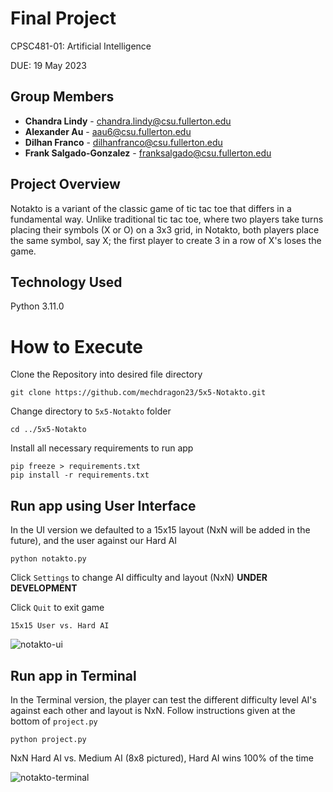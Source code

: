# Final Project
CPSC481-01: Artificial Intelligence

DUE: 19 May 2023 

## Group Members

- **Chandra Lindy** - chandra.lindy@csu.fullerton.edu
- **Alexander Au** - aau6@csu.fullerton.edu
- **Dilhan Franco** - dilhanfranco@csu.fullerton.edu
- **Frank Salgado-Gonzalez** - franksalgado@csu.fullerton.edu
  
## Project Overview
Notakto is a variant of the classic game of tic tac toe that differs in a fundamental way. Unlike traditional tic tac toe, where two players take turns placing their symbols (X or O) on a 3x3 grid, in Notakto, both players place the same symbol, say X; the first player to create 3 in a row of X's loses the game. 

## Technology Used
Python 3.11.0

# How to Execute
Clone the Repository into desired file directory
```
git clone https://github.com/mechdragon23/5x5-Notakto.git
```
Change directory to ```5x5-Notakto``` folder
```
cd ../5x5-Notakto
```
Install all necessary requirements to run app
```
pip freeze > requirements.txt
pip install -r requirements.txt
```
## Run app using User Interface 
In the UI version we defaulted to a 15x15 layout (NxN will be added in the future), and the user against our Hard AI
```
python notakto.py
```
Click ```Settings``` to change AI difficulty and layout (NxN) **UNDER DEVELOPMENT**

Click ```Quit``` to exit game

```15x15 User vs. Hard AI```

![notakto-ui](https://github.com/mechdragon23/5x5-Notakto/assets/53587310/0f97adb3-9246-4458-a51f-e903056af343)

## Run app in Terminal
In the Terminal version, the player can test the different difficulty level AI's against each other and layout is NxN. Follow instructions given at the bottom of ```project.py```
```
python project.py
```
NxN Hard AI vs. Medium AI (8x8 pictured), Hard AI wins 100% of the time

![notakto-terminal](https://github.com/mechdragon23/5x5-Notakto/assets/53587310/f69a9c91-4284-41f7-8eba-b7e69ab4a0db)


